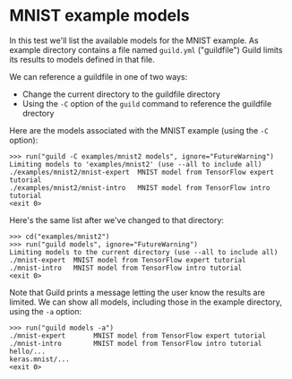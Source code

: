 # MNIST example models

In this test we'll list the available models for the MNIST example. As
example directory contains a file named `guild.yml` ("guildfile")
Guild limits its results to models defined in that file.

We can reference a guildfile in one of two ways:

- Change the current directory to the guildfile directory
- Using the `-C` option of the `guild` command to reference the
  guildfile drectory

Here are the models associated with the MNIST example (using the `-C`
option):

    >>> run("guild -C examples/mnist2 models", ignore="FutureWarning")
    Limiting models to 'examples/mnist2' (use --all to include all)
    ./examples/mnist2/mnist-expert  MNIST model from TensorFlow expert tutorial
    ./examples/mnist2/mnist-intro   MNIST model from TensorFlow intro tutorial
    <exit 0>

Here's the same list after we've changed to that directory:

    >>> cd("examples/mnist2")
    >>> run("guild models", ignore="FutureWarning")
    Limiting models to the current directory (use --all to include all)
    ./mnist-expert  MNIST model from TensorFlow expert tutorial
    ./mnist-intro   MNIST model from TensorFlow intro tutorial
    <exit 0>

Note that Guild prints a message letting the user know the results are
limited. We can show all models, including those in the example
directory, using the `-a` option:

    >>> run("guild models -a")
    ./mnist-expert       MNIST model from TensorFlow expert tutorial
    ./mnist-intro        MNIST model from TensorFlow intro tutorial
    hello/...
    keras.mnist/...
    <exit 0>
